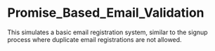 # Promise_Based_Email_Validation
This simulates a basic email registration system, similar to the signup process where duplicate email registrations are not allowed.
